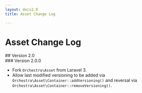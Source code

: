 ```yaml
---
layout: docs2.0
title: Asset Change Log

---
```


# Asset Change Log

<section id="v2.0">
## Version 2.0

<article id="v2.0.0">
### Version 2.0.0

* Fork `Orchestra\Asset` from Laravel 3.
* Allow last modified versioning to be added via `Orchestra\Asset\Container::addVersioning()` and reversal via `Orchestra\Asset\Container::removeVersioning()`.

</article>

</section>
